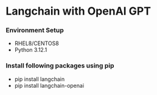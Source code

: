 # Langchain with OpenAI GPT

### Environment Setup
- RHEL8/CENTOS8
- Python 3.12.1

### Install following packages using pip
- pip install langchain
- pip install langchain-openai 
